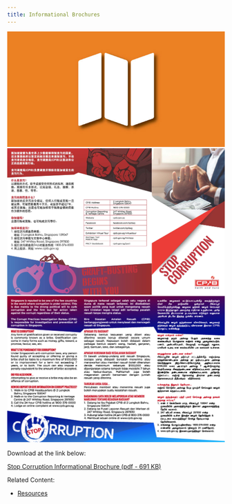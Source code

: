 ```yaml
---
title: Informational Brochures
---
```


<img src="/images/resource_info-brochures1.jpg" alt="Informational Brochures">

<img src="/images/resource_info-brochures2.jpg" alt="Informational Brochures">

<img src="/images/resource_info-brochures3.jpg" alt="Informational Brochures">

Download at the link below:

<a href="/files/brochure-2017-final.pdf" target="_blank">Stop Corruption Informational Brochure (pdf - 691 KB)</a>


Related Content:

* [Resources](/about-corruption/prevention-and-education/resources/)

